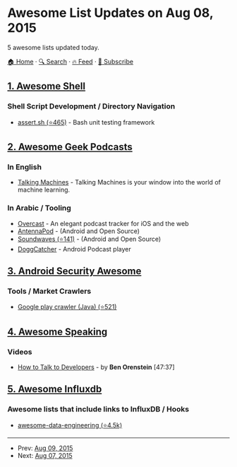 # Awesome List Updates on Aug 08, 2015

5 awesome lists updated today.

[🏠 Home](/README.md) · [🔍 Search](https://test.trackawesomelist.com/search/) · [🔥 Feed](https://test.trackawesomelist.com/rss.xml) · [📮 Subscribe](https://trackawesomelist.us17.list-manage.com/subscribe?u=d2f0117aa829c83a63ec63c2f&id=36a103854c)



## [1. Awesome Shell](/content/alebcay/awesome-shell/README.md)

### Shell Script Development / Directory Navigation

*   [assert.sh (⭐465)](https://github.com/lehmannro/assert.sh) - Bash unit testing framework

## [2. Awesome Geek Podcasts](/content/ayr-ton/awesome-geek-podcasts/README.md)

### In English

*   [Talking Machines](http://www.thetalkingmachines.com/) - Talking Machines is your window into the world of machine learning.

### In Arabic / Tooling

*   [Overcast](https://overcast.fm) - An elegant podcast tracker for iOS and the web
*   [AntennaPod](http://antennapod.org) - (Android and Open Source)
*   [Soundwaves (⭐141)](https://github.com/bottiger/SoundWaves) - (Android and Open Source)
*   [DoggCatcher](http://www.doggcatcher.com) - Android Podcast player

## [3. Android Security Awesome](/content/ashishb/android-security-awesome/README.md)

### Tools / Market Crawlers

*   [Google play crawler (Java) (⭐521)](https://github.com/Akdeniz/google-play-crawler)

## [4. Awesome Speaking](/content/matteofigus/awesome-speaking/README.md)

### Videos

*   [How to Talk to Developers](https://www.youtube.com/watch?v=l9JXH7JPjR4) - by **Ben Orenstein** \[47:37]

## [5. Awesome Influxdb](/content/mark-rushakoff/awesome-influxdb/README.md)

### Awesome lists that include links to InfluxDB / Hooks

*   [awesome-data-engineering (⭐4.5k)](https://github.com/igorbarinov/awesome-data-engineering)

---

- Prev: [Aug 09, 2015](/content/2015/08/09/README.md)
- Next: [Aug 07, 2015](/content/2015/08/07/README.md)